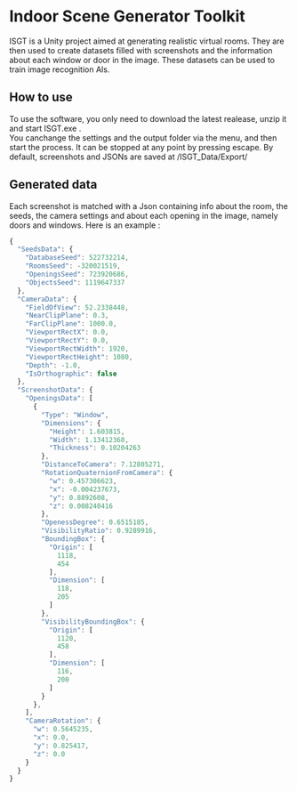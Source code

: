 # Indoor Scene Generator Toolkit

ISGT is a Unity project aimed at generating realistic virtual rooms. They are then used to create datasets filled with screenshots and the information about each window or door in the image. These datasets can be used to train image recognition AIs. 

## How to use 

To use the software, you only need to download the latest realease, unzip it and start ISGT.exe .<br>
You canchange the settings and the output folder via the menu, and then start the process. It can be stopped at any point by pressing escape.
By default, screenshots and JSONs are saved at /ISGT_Data/Export/

## Generated data

Each screenshot is matched with a Json containing info about the room, the seeds, the camera settings and about each opening in the image, namely doors and windows. Here is an example : 
```js
{
  "SeedsData": {
    "DatabaseSeed": 522732214,
    "RoomsSeed": -320021519,
    "OpeningsSeed": 723920686,
    "ObjectsSeed": 1119647337
  },
  "CameraData": {
    "FieldOfView": 52.2338448,
    "NearClipPlane": 0.3,
    "FarClipPlane": 1000.0,
    "ViewportRectX": 0.0,
    "ViewportRectY": 0.0,
    "ViewportRectWidth": 1920,
    "ViewportRectHeight": 1080,
    "Depth": -1.0,
    "IsOrthographic": false
  },
  "ScreenshotData": {
    "OpeningsData": [
      {
        "Type": "Window",
        "Dimensions": {
          "Height": 1.603815,
          "Width": 1.13412368,
          "Thickness": 0.10204263
        },
        "DistanceToCamera": 7.12805271,
        "RotationQuaternionFromCamera": {
          "w": 0.457306623,
          "x": -0.004237673,
          "y": 0.8892608,
          "z": 0.008240416
        },
        "OpenessDegree": 0.6515185,
        "VisibilityRatio": 0.9289916,
        "BoundingBox": {
          "Origin": [
            1118,
            454
          ],
          "Dimension": [
            118,
            205
          ]
        },
        "VisibilityBoundingBox": {
          "Origin": [
            1120,
            458
          ],
          "Dimension": [
            116,
            200
          ]
        }
      },
    ],
    "CameraRotation": {
      "w": 0.5645235,
      "x": 0.0,
      "y": 0.825417,
      "z": 0.0
    }
  }
}
